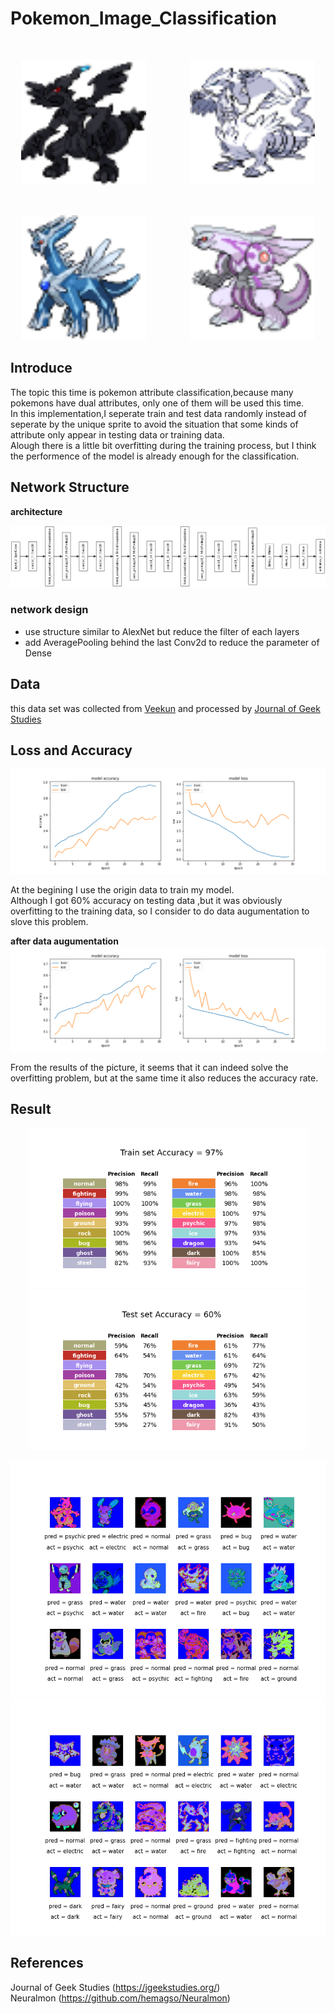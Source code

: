 # Pokemon_Image_Classification
<br>
<p align="center"><img width="200px" src="https://github.com/Yukino1010/Pokemon_Image_Classification/blob/master/centered-sprites/gen05_black-white/644.png" />&emsp;&emsp;&emsp;&emsp;&emsp;<img width="200px" src="https://github.com/Yukino1010/Pokemon_Image_Classification/blob/master/centered-sprites/gen05_black-white/643.png" /></p>
<br>
<p align="center"><img width="200px" src="https://github.com/Yukino1010/Pokemon_Image_Classification/blob/master/centered-sprites/gen05_black-white/483.png" />&emsp;&emsp;&emsp;&emsp;&emsp;<img width="200px" src="https://github.com/Yukino1010/Pokemon_Image_Classification/blob/master/centered-sprites/gen05_black-white/484.png" /></p>

## Introduce
The topic this time is pokemon attribute classification,because many pokemons have dual attributes, only one of them will be used this time.<br>
In this implementation,I seperate train and test data randomly instead of seperate by the unique sprite to avoid the situation that some kinds of attribute only appear in testing data or training data.<br>
Alough there is a little bit overfitting during the training process, but I think the performence of the model is already enough for the classification.

## Network Structure

**architecture**  

![image](https://github.com/Yukino1010/Pokemon_Image_Classification/blob/master/model/structure.png)

### network design
- use structure similar to AlexNet but reduce the filter of each layers
- add AveragePooling behind the last Conv2d to reduce the parameter of Dense
## Data
this data set was collected from [Veekun](https://veekun.com/) and processed by  [Journal of Geek Studies](https://jgeekstudies.org/)


## Loss and Accuracy

![image](https://github.com/Yukino1010/Pokemon_Image_Classification/blob/master/accracy_loss/origin.png)

At the begining I use the origin data to train my model.<br>Although I got 60% accuracy on testing data ,but it was obviously overfitting to the training data,
so I consider to do data augumentation to slove this problem.

**after data augumentation** 
![image](https://github.com/Yukino1010/Pokemon_Image_Classification/blob/master/accracy_loss/data_aug.png)

From the results of the picture, it seems that it can indeed solve the overfitting problem, but at the same time it also reduces the accuracy rate.

## Result
 
<p align="center"><img width="450px" src="https://github.com/Yukino1010/Pokemon_Image_Classification/blob/master/result/train_result.png"><img width="450px"  src="https://github.com/Yukino1010/Pokemon_Image_Classification/blob/master/result/result.png"></p>
<p align="center"><img width="700px" src="https://github.com/Yukino1010/Pokemon_Image_Classification/blob/master/result/pictur_10.png"><img width="700px"  src="https://github.com/Yukino1010/Pokemon_Image_Classification/blob/master/result/pictur_3.png"></p>

## References
Journal of Geek Studies (https://jgeekstudies.org/)<br>
Neuralmon  (https://github.com/hemagso/Neuralmon)
